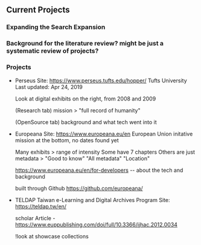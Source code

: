 ## Current Projects 
### Expanding the Search Expansion 

### Background for the literature review? might be just a systematic review of projects?

### Projects

- Perseus
    Site: https://www.perseus.tufts.edu/hopper/
    Tufts University
    Last updated: Apr 24, 2019
    
    Look at digital exhibits on the right, from 2008 and 2009

    (Research tab) mission > "full record of humanity"

    (OpenSource tab) background and what tech went into it

- Europeana
    Site: https://www.europeana.eu/en
    European Union initative
    mission at the bottom, no dates found yet

    Many exhibits > range of intensity 
        Some have 7 chapters 
        Others are just metadata >
        "Good to know" "All metadata" "Location"

    https://www.europeana.eu/en/for-developers -- about the tech and background
    
    built through Github
    https://github.com/europeana/

- TELDAP
    Taiwan e-Learning and Digital Archives Program
    Site: https://teldap.tw/en/


    scholar Article - https://www.euppublishing.com/doi/full/10.3366/ijhac.2012.0034

    
    !look at showcase collections